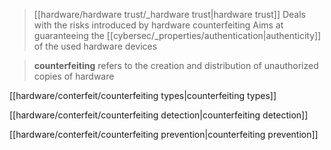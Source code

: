 
>[[hardware/hardware trust/_hardware trust|hardware trust]] Deals with the risks introduced by hardware counterfeiting 
>Aims at guaranteeing the [[cybersec/_properties/authentication|authenticity]] of the used hardware devices


>**counterfeiting** refers to the creation and distribution of unauthorized copies of hardware


[[hardware/conterfeit/counterfeiting types|counterfeiting types]]

[[hardware/conterfeit/counterfeiting detection|counterfeiting detection]]

[[hardware/conterfeit/counterfeiting prevention|counterfeiting prevention]]
